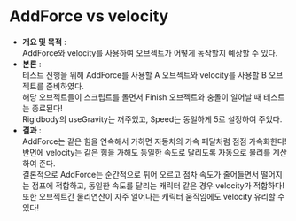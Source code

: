 # AddForce vs velocity
- <b>개요 및 목적</b> : <br>AddForce와 velocity를 사용하여 오브젝트가 어떻게 동작할지 예상할 수 있다.
- <b>본론</b> : <br>테스트 진행을 위해 AddForce를 사용할 A 오브젝트와 velocity를 사용할 B 오브젝트를 준비하였다.<br>
해당 오브젝트들이 스크립트를 돌면서 Finish 오브젝트와 충돌이 일어날 때 테스트는 종료된다!<br>
Rigidbody의 useGravity는 꺼주었고, Speed는 동일하게 5로 설정하여 주었다.<br>
- <b>결과</b> : <br>AddForce는 같은 힘을 연속해서 가하면 자동차의 가속 페달처럼 점점 가속화한다! 반면에 velocity는 같은 힘을 가해도 동일한 속도로 달리도록 자동으로 물리를 계산하여 준다.<br>결론적으로 AddForce는 순간적으로 튀어 오르고 점차 속도가 줄어들면서 떨어지는 점프에 적합하고, 동일한 속도를 달리는 캐릭터 같은 경우 velocity가 적합하다! 또한 오브젝트간 물리연산이 자주 일어나는 캐릭터 움직임에도 velocity 유리할 수 있다!
